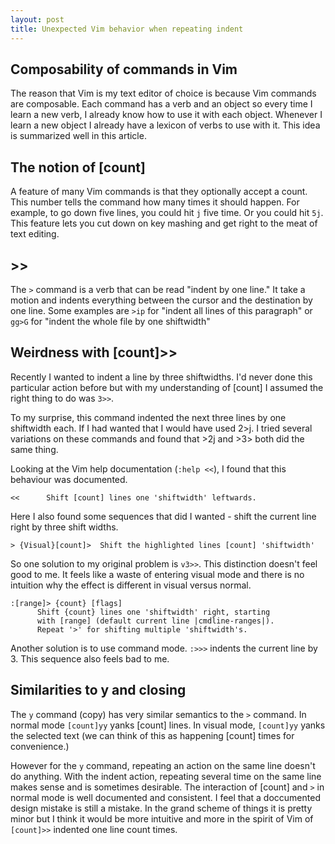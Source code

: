 ```yaml
---
layout: post
title: Unexpected Vim behavior when repeating indent
---
```


## Composability of commands in Vim
The reason that Vim is my text editor of choice is because Vim commands are
composable. Each command has a verb and an object so every time I learn a new
verb, I already know how to use it with each object. Whenever I learn a new
object I already have a lexicon of verbs to use with it. This idea is summarized
well in this article.

## The notion of [count]
A feature of many Vim commands is that they optionally accept a count. This
number tells the command how many times it should happen. For example, to go
down five lines, you could hit `j` five time. Or you could hit `5j`. This feature
lets you cut down on key mashing and get right to the meat of text editing.

## >> 
The `>` command is a verb that can be read "indent by one line." It take a motion
and indents everything between the cursor and the destination by one line. Some
examples are `>ip` for "indent all lines of this paragraph" or `gg>G` for "indent
the whole file by one shiftwidth"

## Weirdness with [count]>>
Recently I wanted to indent a line by three shiftwidths. I'd never done this
particular action before but with my understanding of [count] I assumed the
right thing to do was `3>>`.

To my surprise, this command indented the next three lines by one shiftwidth
each. If I had wanted that I would have used 2>j. I tried several variations on
these commands and found that >2j and >3> both did the same thing.

Looking at the Vim help documentation (`:help <<`), I found that this behaviour
was documented. 

`<<      Shift [count] lines one 'shiftwidth' leftwards.`

Here I also found some sequences that did I wanted - shift the current line
right by three shift widths.

`> {Visual}[count]>  Shift the highlighted lines [count] 'shiftwidth'`

So one solution to my original problem is `v3>>`. This distinction doesn't feel
good to me. It feels like a waste of entering visual mode and there is no
intuition why the effect is different in visual versus normal.

```
:[range]> {count} [flags]
      Shift {count} lines one 'shiftwidth' right, starting
      with [range] (default current line |cmdline-ranges|).
      Repeat '>' for shifting multiple 'shiftwidth's.
```

Another solution is to use command mode. `:>>>` indents the current line by 3.
This sequence also feels bad to me. 

## Similarities to y and closing
The `y` command (copy) has very similar semantics to the `>` command. In normal mode
`[count]yy` yanks [count] lines. In visual mode, `[count]yy` yanks the selected text
(we can think of this as happening [count] times for convenience.) 

However for the `y` command, repeating an action on the same line doesn't do
anything.  With the indent action, repeating several time on the same line makes
sense and is sometimes desirable. The interaction of [count] and `>` in normal
mode is well documented and consistent. I feel that a doccumented design mistake
is still a mistake. In the grand scheme of things it is pretty minor but I think
it would be more intuitive and more in the spirit of Vim of `[count]>>` indented
one line count times.
